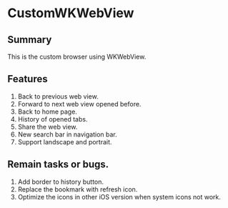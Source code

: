 # CustomWKWebView
## Summary
This is the custom browser using WKWebView.

## Features
1. Back to previous web view.
2. Forward to next web view opened before.
3. Back to home page.
4. History of opened tabs.
5. Share the web view.
6. New search bar in navigation bar.
7. Support landscape and portrait.

## Remain tasks or bugs.
1. Add border to history button.
2. Replace the bookmark with refresh icon.
3. Optimize the icons in other iOS version when system icons not work.


